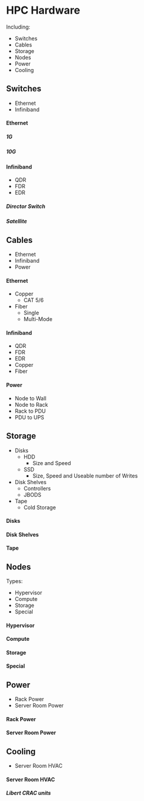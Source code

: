 # HPC Hardware

Including:
* Switches
* Cables
* Storage
* Nodes
* Power
* Cooling

## Switches

* Ethernet
* Infiniband

#### Ethernet

##### 1G
##### 10G

#### Infiniband

* QDR
* FDR
* EDR

##### Director Switch

##### Satellite

## Cables

* Ethernet
* Infiniband
* Power

#### Ethernet

* Copper
  * CAT 5/6
* Fiber
  * Single
  * Multi-Mode

#### Infiniband

* QDR
* FDR
* EDR
* Copper
* Fiber

#### Power

* Node to Wall
* Node to Rack
* Rack to PDU
* PDU to UPS

## Storage

* Disks
  * HDD
    * Size and Speed
  * SSD
    * Size, Speed and Useable number of Writes
* Disk Shelves
  * Controllers
  * JBODS
* Tape
  * Cold Storage

#### Disks

#### Disk Shelves

#### Tape

## Nodes

Types:
* Hypervisor
* Compute
* Storage
* Special

#### Hypervisor

#### Compute

#### Storage

#### Special

## Power

* Rack Power
* Server Room Power

#### Rack Power

#### Server Room Power

## Cooling

* Server Room HVAC

#### Server Room HVAC

##### Libert CRAC units
